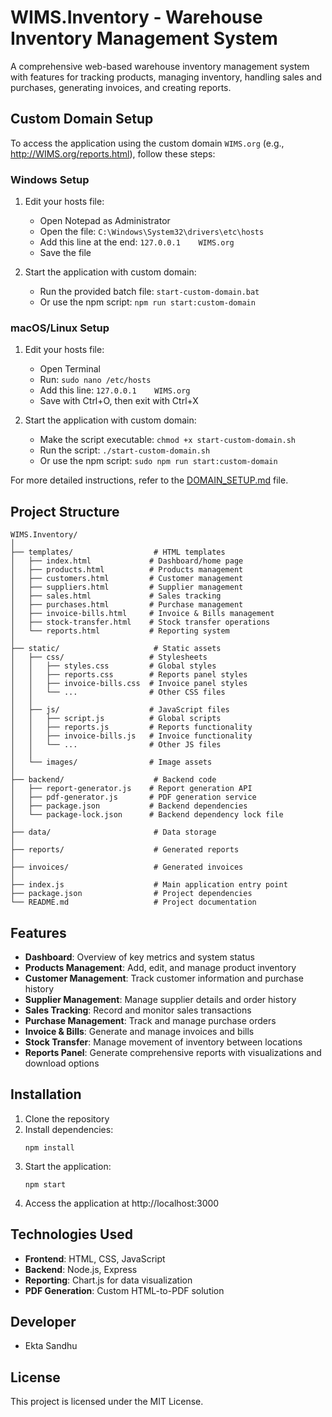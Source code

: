 # WIMS.Inventory - Warehouse Inventory Management System

A comprehensive web-based warehouse inventory management system with features for tracking products, managing inventory, handling sales and purchases, generating invoices, and creating reports.

## Custom Domain Setup

To access the application using the custom domain `WIMS.org` (e.g., http://WIMS.org/reports.html), follow these steps:

### Windows Setup

1. Edit your hosts file:
   - Open Notepad as Administrator
   - Open the file: `C:\Windows\System32\drivers\etc\hosts`
   - Add this line at the end: `127.0.0.1    WIMS.org`
   - Save the file

2. Start the application with custom domain:
   - Run the provided batch file: `start-custom-domain.bat`
   - Or use the npm script: `npm run start:custom-domain`

### macOS/Linux Setup

1. Edit your hosts file:
   - Open Terminal
   - Run: `sudo nano /etc/hosts`
   - Add this line: `127.0.0.1    WIMS.org`
   - Save with Ctrl+O, then exit with Ctrl+X

2. Start the application with custom domain:
   - Make the script executable: `chmod +x start-custom-domain.sh`
   - Run the script: `./start-custom-domain.sh`
   - Or use the npm script: `sudo npm run start:custom-domain`

For more detailed instructions, refer to the [DOMAIN_SETUP.md](./DOMAIN_SETUP.md) file.

## Project Structure

```
WIMS.Inventory/
│
├── templates/                  # HTML templates
│   ├── index.html             # Dashboard/home page
│   ├── products.html          # Products management
│   ├── customers.html         # Customer management
│   ├── suppliers.html         # Supplier management
│   ├── sales.html             # Sales tracking
│   ├── purchases.html         # Purchase management
│   ├── invoice-bills.html     # Invoice & Bills management
│   ├── stock-transfer.html    # Stock transfer operations
│   └── reports.html           # Reporting system
│
├── static/                     # Static assets
│   ├── css/                   # Stylesheets
│   │   ├── styles.css         # Global styles
│   │   ├── reports.css        # Reports panel styles
│   │   ├── invoice-bills.css  # Invoice panel styles
│   │   └── ...                # Other CSS files
│   │
│   ├── js/                    # JavaScript files
│   │   ├── script.js          # Global scripts
│   │   ├── reports.js         # Reports functionality
│   │   ├── invoice-bills.js   # Invoice functionality
│   │   └── ...                # Other JS files
│   │
│   └── images/                # Image assets
│
├── backend/                    # Backend code
│   ├── report-generator.js    # Report generation API
│   ├── pdf-generator.js       # PDF generation service
│   ├── package.json           # Backend dependencies
│   └── package-lock.json      # Backend dependency lock file
│
├── data/                       # Data storage
│
├── reports/                    # Generated reports
│
├── invoices/                   # Generated invoices
│
├── index.js                    # Main application entry point
├── package.json                # Project dependencies
└── README.md                   # Project documentation
```

## Features

- **Dashboard**: Overview of key metrics and system status
- **Products Management**: Add, edit, and manage product inventory
- **Customer Management**: Track customer information and purchase history
- **Supplier Management**: Manage supplier details and order history
- **Sales Tracking**: Record and monitor sales transactions
- **Purchase Management**: Track and manage purchase orders
- **Invoice & Bills**: Generate and manage invoices and bills
- **Stock Transfer**: Manage movement of inventory between locations
- **Reports Panel**: Generate comprehensive reports with visualizations and download options

## Installation

1. Clone the repository
2. Install dependencies:
   ```
   npm install
   ```
3. Start the application:
   ```
   npm start
   ```
4. Access the application at http://localhost:3000

## Technologies Used

- **Frontend**: HTML, CSS, JavaScript
- **Backend**: Node.js, Express
- **Reporting**: Chart.js for data visualization
- **PDF Generation**: Custom HTML-to-PDF solution

## Developer

- Ekta Sandhu

## License

This project is licensed under the MIT License. 